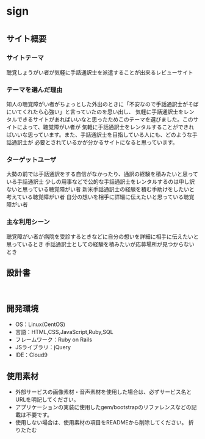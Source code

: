 # sign

# <!--ここにアプリ名を入力-->


## サイト概要
### サイトテーマ
<!--何を『目的』とし、どのような『分類』なのかを簡潔に書く-->
聴覚しょうがい者が気軽に手話通訳士を派遣することが出来るレビューサイト
​
### テーマを選んだ理由
<!--なぜこのようなテーマにしたかを説明する-->
知人の聴覚障がい者がちょっとした外出のときに「不安なので手話通訳士がそばにいてくれたら心強い」と言っていたのを思い出し、
気軽に手話通訳士をレンタルできるサイトがあればいいなと思ったためこのテーマを選びました。このサイトによって、聴覚障がい者が
気軽に手話通訳士をレンタルすることができればいいな思っています。また、手話通訳士を目指している人にも、どのような手話通訳士が
必要とされているかが分かるサイトになると思っています。
​
### ターゲットユーザ
<!--誰に使ってもらうかを具体的に記載する-->
大勢の前では手話通訳をする自信がなかったり、通訳の経験を積みたいと思っている手話通訳士
少しの用事などで公的な手話通訳士をレンタルするのは申し訳ないと思っている聴覚障がい者
新米手話通訳士の経験を積む手助けをしたいと考えている聴覚障がい者
自分の想いを相手に詳細に伝えたいと思っている聴覚障がい者
​
### 主な利用シーン
<!--どのような時に使うのかの状況を記載すること-->
聴覚障がい者が病院を受診するときなどに自分の想いを詳細に相手に伝えたいと思っているとき
手話通訳士としての経験を積みたいが応募場所が見つからないとき

## 設計書
<!--テーマを設定・提出する時点では不要です-->
​
## 開発環境
- OS：Linux(CentOS)
- 言語：HTML,CSS,JavaScript,Ruby,SQL
- フレームワーク：Ruby on Rails
- JSライブラリ：jQuery
- IDE：Cloud9
​
## 使用素材
- 外部サービスの画像素材・音声素材を使用した場合は、必ずサービス名とURLを明記してください。
- アプリケーションの実装に使用したgem/bootstrapのリファレンスなどの記載は不要です。
- 使用しない場合は、使用素材の項目をREADMEから削除してください。
折りたたむ